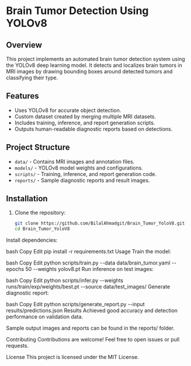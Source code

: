 # Brain Tumor Detection Using YOLOv8

## Overview
This project implements an automated brain tumor detection system using the YOLOv8 deep learning model. It detects and localizes brain tumors in MRI images by drawing bounding boxes around detected tumors and classifying their type.

## Features
- Uses YOLOv8 for accurate object detection.
- Custom dataset created by merging multiple MRI datasets.
- Includes training, inference, and report generation scripts.
- Outputs human-readable diagnostic reports based on detections.

## Project Structure
- `data/` - Contains MRI images and annotation files.
- `models/` - YOLOv8 model weights and configurations.
- `scripts/` - Training, inference, and report generation code.
- `reports/` - Sample diagnostic reports and result images.

## Installation
1. Clone the repository:
   ```bash
   git clone https://github.com/BilalAhmadgit/Brain_Tumor_YoloV8.git
   cd Brain_Tumor_YoloV8
Install dependencies:

bash
Copy
Edit
pip install -r requirements.txt
Usage
Train the model:

bash
Copy
Edit
python scripts/train.py --data data/brain_tumor.yaml --epochs 50 --weights yolov8.pt
Run inference on test images:

bash
Copy
Edit
python scripts/infer.py --weights runs/train/exp/weights/best.pt --source data/test_images/
Generate diagnostic report:

bash
Copy
Edit
python scripts/generate_report.py --input results/predictions.json
Results
Achieved good accuracy and detection performance on validation data.

Sample output images and reports can be found in the reports/ folder.



Contributing
Contributions are welcome! Feel free to open issues or pull requests.

License
This project is licensed under the MIT License.
